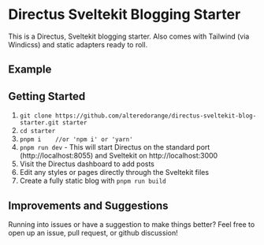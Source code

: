 
# Directus Sveltekit Blogging Starter

This is a Directus, Sveltekit blogging starter. Also comes with Tailwind (via Windicss) and static adapters ready to roll.

## Example

## Getting Started
1. `git clone https://github.com/alteredorange/directus-sveltekit-blog-starter.git starter`
2. `cd starter`
3. `pnpm i    //or 'npm i' or 'yarn'`
4. `pnpm run dev` - This will start Directus on the standard port (http://localhost:8055) and Sveltekit on http://localhost:3000
5. Visit the Directus dashboard to add posts
6. Edit any styles or pages directly through the Sveltekit files
7. Create a fully static blog with `pnpm run build`

## Improvements and Suggestions
Running into issues or have a suggestion to make things better? Feel free to open up an issue, pull request, or github discussion!
